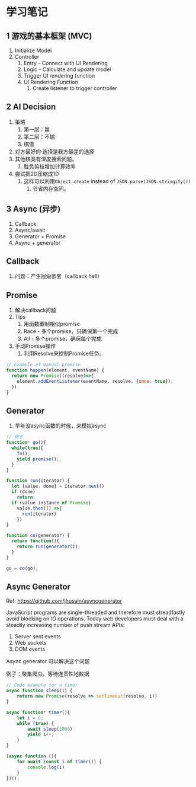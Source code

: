 # 学习笔记

## 1 游戏的基本框架 (MVC)

1. Initialize Model 
2. Controller
   1. Entry - Connect with UI Rendering 
   2. Logic - Calculate and update model
   3. Trigger UI rendering function
   4. UI Rendering Function
      1. Create listener to trigger controller

## 2 AI Decision

1. 策略
   1. 第一层：赢
   2. 第二层：不输
   3. 棋谱
2. 对方最好的·选择是我方最差的选择
3. 其他棋类有深度搜索问题。
   1. 胜负剪枝增加计算效率
4. 尝试把2D压缩成1D
   1. 这样可以利用`Object.create` instead of `JSON.parse(JSON.stringify())` 
      1. 节省内存空间。

## 3 Async (异步)

1. Callback
2. Async/await
3. Generator + Promise
4. Async + generator

## Callback

1. 问题：产生层级嵌套（callback hell）

## Promise

1. 解决callback问题
2. Tips
   1. 用函数重制相似promise
   2. Race - 多个promise，只确保第一个完成
   3. All - 多个promise，确保每个完成
3. 手动Promise操作
   1. 利用Resolve来控制Promise任务。

```js
// Example of manual promise
function happen(element, eventName) {
  return new Promise((resolve)=>{
    element.addEventListener(eventName, resolve, {once: true});
  })
}
```

## Generator

1. 早年没async函数的时候，来模拟async

```js
// 例子
function* go(){
  while(true){
    fn();
    yield promise();
  }
}

function run(iterator) {
  let {value, done} = iterator.next()
  if (done)
    return;
  if (value instance of Promise)
    value.then(() =>{
      run(iterator)
    })
}

function co(generator) {
  return function(){
    return run(generator());
  }
}

go = co(go);
```

## Async Generator

Ref: https://github.com/jhusain/asyncgenerator

JavaScript programs are single-threaded and therefore must streadfastly avoid blocking on IO operations. Today web developers must deal with a steadily increasing number of push stream APIs:

1. Server sent events
2. Web sockets
3. DOM events

Async generator 可以解决这个问题

例子：聚集爬虫，等待连贯性地数据

```js
// Code example for a timer
async function sleep(i) {
    return new Promise(resolve => setTimeout(resolve, i))
}

async function* timer(){
    let i = 0;
    while (true) {
        await sleep(1000)
        yield i++;
    }
}

(async function (){
    for await (const i of timer()) {
        console.log(i)
    }
})();
```
